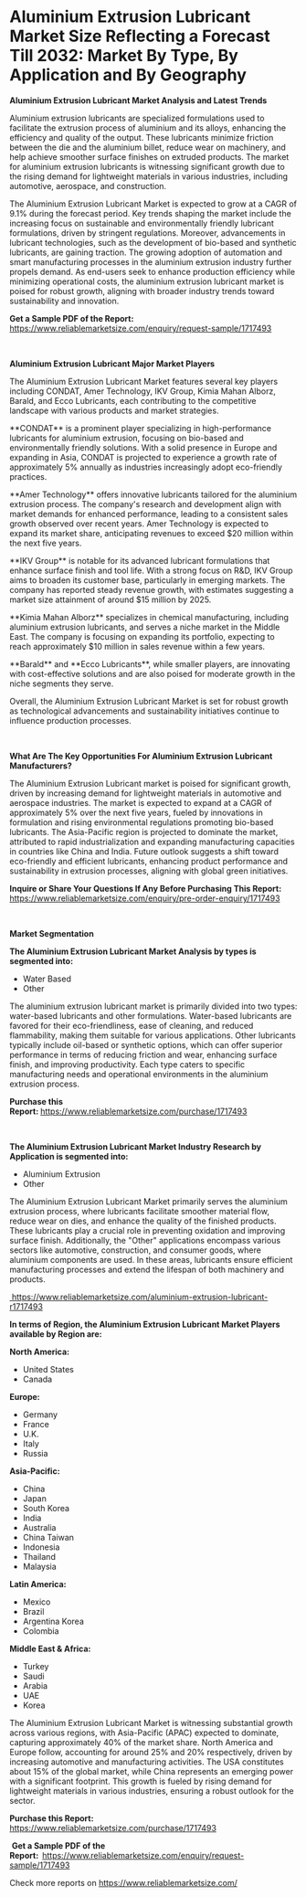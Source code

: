 <p><h1>Aluminium Extrusion Lubricant Market Size Reflecting a Forecast Till 2032: Market By Type, By Application and By Geography</h1></p><p><strong>Aluminium Extrusion Lubricant Market Analysis and Latest Trends</strong></p>
<p><p>Aluminium extrusion lubricants are specialized formulations used to facilitate the extrusion process of aluminium and its alloys, enhancing the efficiency and quality of the output. These lubricants minimize friction between the die and the aluminium billet, reduce wear on machinery, and help achieve smoother surface finishes on extruded products. The market for aluminium extrusion lubricants is witnessing significant growth due to the rising demand for lightweight materials in various industries, including automotive, aerospace, and construction.</p><p>The Aluminium Extrusion Lubricant Market is expected to grow at a CAGR of 9.1% during the forecast period. Key trends shaping the market include the increasing focus on sustainable and environmentally friendly lubricant formulations, driven by stringent regulations. Moreover, advancements in lubricant technologies, such as the development of bio-based and synthetic lubricants, are gaining traction. The growing adoption of automation and smart manufacturing processes in the aluminium extrusion industry further propels demand. As end-users seek to enhance production efficiency while minimizing operational costs, the aluminium extrusion lubricant market is poised for robust growth, aligning with broader industry trends toward sustainability and innovation.</p></p>
<p><strong>Get a Sample PDF of the Report:&nbsp;</strong> <a href="https://www.reliablemarketsize.com/enquiry/request-sample/1717493?utm_campaign=3099&utm_medium=2&utm_source=Github&utm_content=ia&utm_term=25032025&utm_id=aluminium-extrusion-lubricant">https://www.reliablemarketsize.com/enquiry/request-sample/1717493</a></p>
<p>&nbsp;</p>
<p><strong>Aluminium Extrusion Lubricant Major Market Players</strong></p>
<p><p>The Aluminium Extrusion Lubricant Market features several key players including CONDAT, Amer Technology, IKV Group, Kimia Mahan Alborz, Barald, and Ecco Lubricants, each contributing to the competitive landscape with various products and market strategies.</p><p>**CONDAT** is a prominent player specializing in high-performance lubricants for aluminium extrusion, focusing on bio-based and environmentally friendly solutions. With a solid presence in Europe and expanding in Asia, CONDAT is projected to experience a growth rate of approximately 5% annually as industries increasingly adopt eco-friendly practices.</p><p>**Amer Technology** offers innovative lubricants tailored for the aluminium extrusion process. The company's research and development align with market demands for enhanced performance, leading to a consistent sales growth observed over recent years. Amer Technology is expected to expand its market share, anticipating revenues to exceed $20 million within the next five years.</p><p>**IKV Group** is notable for its advanced lubricant formulations that enhance surface finish and tool life. With a strong focus on R&D, IKV Group aims to broaden its customer base, particularly in emerging markets. The company has reported steady revenue growth, with estimates suggesting a market size attainment of around $15 million by 2025.</p><p>**Kimia Mahan Alborz** specializes in chemical manufacturing, including aluminium extrusion lubricants, and serves a niche market in the Middle East. The company is focusing on expanding its portfolio, expecting to reach approximately $10 million in sales revenue within a few years.</p><p>**Barald** and **Ecco Lubricants**, while smaller players, are innovating with cost-effective solutions and are also poised for moderate growth in the niche segments they serve.</p><p>Overall, the Aluminium Extrusion Lubricant Market is set for robust growth as technological advancements and sustainability initiatives continue to influence production processes.</p></p>
<p>&nbsp;</p>
<p><strong>What Are The Key Opportunities For Aluminium Extrusion Lubricant Manufacturers?</strong></p>
<p><p>The Aluminium Extrusion Lubricant market is poised for significant growth, driven by increasing demand for lightweight materials in automotive and aerospace industries. The market is expected to expand at a CAGR of approximately 5% over the next five years, fueled by innovations in formulation and rising environmental regulations promoting bio-based lubricants. The Asia-Pacific region is projected to dominate the market, attributed to rapid industrialization and expanding manufacturing capacities in countries like China and India. Future outlook suggests a shift toward eco-friendly and efficient lubricants, enhancing product performance and sustainability in extrusion processes, aligning with global green initiatives.</p></p>
<p><strong>Inquire or Share Your Questions If Any Before Purchasing This Report:</strong> <a href="https://www.reliablemarketsize.com/enquiry/pre-order-enquiry/1717493?utm_campaign=3099&utm_medium=2&utm_source=Github&utm_content=ia&utm_term=25032025&utm_id=aluminium-extrusion-lubricant">https://www.reliablemarketsize.com/enquiry/pre-order-enquiry/1717493</a></p>
<p>&nbsp;</p>
<p><strong>Market Segmentation</strong></p>
<p><strong>The Aluminium Extrusion Lubricant Market Analysis by types is segmented into:</strong></p>
<p><ul><li>Water Based</li><li>Other</li></ul></p>
<p><p>The aluminium extrusion lubricant market is primarily divided into two types: water-based lubricants and other formulations. Water-based lubricants are favored for their eco-friendliness, ease of cleaning, and reduced flammability, making them suitable for various applications. Other lubricants typically include oil-based or synthetic options, which can offer superior performance in terms of reducing friction and wear, enhancing surface finish, and improving productivity. Each type caters to specific manufacturing needs and operational environments in the aluminium extrusion process.</p></p>
<p><strong>Purchase this Report:&nbsp;</strong><a href="https://www.reliablemarketsize.com/purchase/1717493?utm_campaign=3099&utm_medium=2&utm_source=Github&utm_content=ia&utm_term=25032025&utm_id=aluminium-extrusion-lubricant">https://www.reliablemarketsize.com/purchase/1717493</a></p>
<p>&nbsp;</p>
<p><strong>The Aluminium Extrusion Lubricant Market Industry Research by Application is segmented into:</strong></p>
<p><ul><li>Aluminium Extrusion</li><li>Other</li></ul></p>
<p><p>The Aluminium Extrusion Lubricant Market primarily serves the aluminium extrusion process, where lubricants facilitate smoother material flow, reduce wear on dies, and enhance the quality of the finished products. These lubricants play a crucial role in preventing oxidation and improving surface finish. Additionally, the "Other" applications encompass various sectors like automotive, construction, and consumer goods, where aluminium components are used. In these areas, lubricants ensure efficient manufacturing processes and extend the lifespan of both machinery and products.</p></p>
<p><a href="https://www.reliablemarketsize.com/aluminium-extrusion-lubricant-r1717493?utm_campaign=3099&utm_medium=2&utm_source=Github&utm_content=ia&utm_term=25032025&utm_id=aluminium-extrusion-lubricant">&nbsp;https://www.reliablemarketsize.com/aluminium-extrusion-lubricant-r1717493</a></p>
<p><strong>In terms of Region, the Aluminium Extrusion Lubricant Market Players available by Region are:</strong></p>
<p>
    <p> <strong> North America: </strong>
        <ul>
            <li>United States</li>
            <li>Canada</li>
        </ul>
        </p> 
    <p> <strong> Europe: </strong>
        <ul>
            <li>Germany</li>
            <li>France</li>
            <li>U.K.</li>
            <li>Italy</li>
            <li>Russia</li>
        </ul>
        </p> 
    <p> <strong> Asia-Pacific: </strong>
        <ul>
            <li>China</li>
            <li>Japan</li>
            <li>South Korea</li>
            <li>India</li>
            <li>Australia</li>
            <li>China Taiwan</li>
            <li>Indonesia</li>
            <li>Thailand</li>
            <li>Malaysia</li>
        </ul>
        </p> 
    <p> <strong> Latin America: </strong>
        <ul>
            <li>Mexico</li>
            <li>Brazil</li>
            <li>Argentina Korea</li>
            <li>Colombia</li>
        </ul>
        </p> 
    <p> <strong> Middle East & Africa: </strong>
        <ul>
            <li>Turkey</li>
            <li>Saudi</li>
            <li>Arabia</li>
            <li>UAE</li>
            <li>Korea</li>
        </ul>
    </p>
    </p>
<p><p>The Aluminium Extrusion Lubricant Market is witnessing substantial growth across various regions, with Asia-Pacific (APAC) expected to dominate, capturing approximately 40% of the market share. North America and Europe follow, accounting for around 25% and 20% respectively, driven by increasing automotive and manufacturing activities. The USA constitutes about 15% of the global market, while China represents an emerging power with a significant footprint. This growth is fueled by rising demand for lightweight materials in various industries, ensuring a robust outlook for the sector.</p></p>
<p><strong>Purchase this Report: </strong><a href="https://www.reliablemarketsize.com/purchase/1717493?utm_campaign=3099&utm_medium=2&utm_source=Github&utm_content=ia&utm_term=25032025&utm_id=aluminium-extrusion-lubricant">https://www.reliablemarketsize.com/purchase/1717493</a></p>
<p>&nbsp;<strong>Get a Sample PDF of the Report:&nbsp;&nbsp;</strong><a href="https://www.reliablemarketsize.com/enquiry/request-sample/1717493?utm_campaign=3099&utm_medium=2&utm_source=Github&utm_content=ia&utm_term=25032025&utm_id=aluminium-extrusion-lubricant">https://www.reliablemarketsize.com/enquiry/request-sample/1717493</a></p>
<p><strong></strong></p>
<p>Check more reports on <a href="https://www.reliablemarketsize.com/?utm_campaign=3099&utm_medium=2&utm_source=Github&utm_content=ia&utm_term=25032025&utm_id=aluminium-extrusion-lubricant">https://www.reliablemarketsize.com/</a></p>